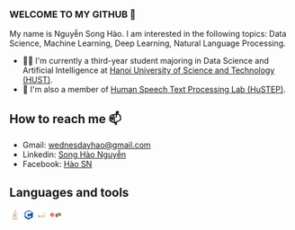 ### WELCOME TO MY GITHUB 👋
My name is Nguyễn Song Hào. I am interested in the following topics: Data Science, Machine Learning, Deep Learning, Natural Language Processing.
- 👨‍🎓 I'm currently a third-year student majoring in Data Science and Artificial Intelligence at [Hanoi University of Science and Technology (HUST)](https://hust.edu.vn/).  
- 🔭 I'm also a member of [Human Speech Text Processing Lab (HuSTEP)](https://github.com/HuSTeP-Human-Speech-Text-Processing-Lab).

## How to reach me 📫
- Gmail: wednesdayhao@gmail.com 
- Linkedin: [Song Hào Nguyễn](https://www.linkedin.com/in/song-h%C3%A0o-nguy%E1%BB%85n-462b4a229/)
- Facebook: [Hào SN](https://www.facebook.com/profile.php?id=100014357438069)

## Languages and tools
<code><img height="20" src="https://raw.githubusercontent.com/github/explore/80688e429a7d4ef2fca1e82350fe8e3517d3494d/topics/java/java.png"></code>
<code><img height="20" src="https://raw.githubusercontent.com/github/explore/80688e429a7d4ef2fca1e82350fe8e3517d3494d/topics/c/c.png"></code>
<code><img height="20" src="https://raw.githubusercontent.com/github/explore/80688e429a7d4ef2fca1e82350fe8e3517d3494d/topics/mysql/mysql.png"></code>
<code><img height="20" src="https://raw.githubusercontent.com/github/explore/80688e429a7d4ef2fca1e82350fe8e3517d3494d/topics/git/git.png"></code>

<!--
**shao2011/shao2011** is a ✨ _special_ ✨ repository because its `README.md` (this file) appears on your GitHub profile.

Here are some ideas to get you started:

- 🔭 I’m currently working on ...
- 🌱 I’m currently learning ...
- 👯 I’m looking to collaborate on ...
- 🤔 I’m looking for help with ...
- 💬 Ask me about ...
- 📫 How to reach me: ...
- 😄 Pronouns: ...
- ⚡ Fun fact: ...
-->
